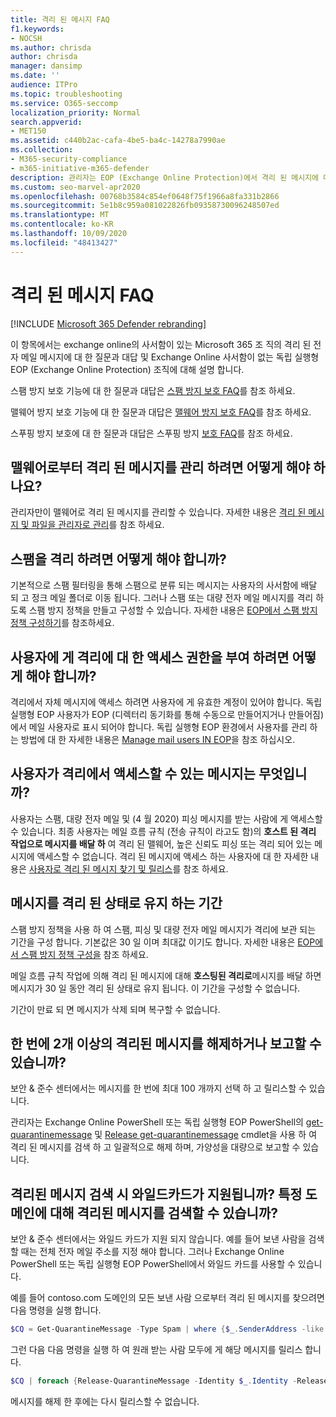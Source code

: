 ```yaml
---
title: 격리 된 메시지 FAQ
f1.keywords:
- NOCSH
ms.author: chrisda
author: chrisda
manager: dansimp
ms.date: ''
audience: ITPro
ms.topic: troubleshooting
ms.service: O365-seccomp
localization_priority: Normal
search.appverid:
- MET150
ms.assetid: c440b2ac-cafa-4be5-ba4c-14278a7990ae
ms.collection:
- M365-security-compliance
- m365-initiative-m365-defender
description: 관리자는 EOP (Exchange Online Protection)에서 격리 된 메시지에 대 한 질문과 대답을 볼 수 있습니다.
ms.custom: seo-marvel-apr2020
ms.openlocfilehash: 00768b3584c854ef0648f75f1966a8fa331b2866
ms.sourcegitcommit: 5e1b8c959a081022826fb09358730096248507ed
ms.translationtype: MT
ms.contentlocale: ko-KR
ms.lasthandoff: 10/09/2020
ms.locfileid: "48413427"
---
```

# <a name="quarantined-messages-faq"></a>격리 된 메시지 FAQ

[!INCLUDE [Microsoft 365 Defender rebranding](../includes/microsoft-defender-for-office.md)]


이 항목에서는 exchange online의 사서함이 있는 Microsoft 365 조 직의 격리 된 전자 메일 메시지에 대 한 질문과 대답 및 Exchange Online 사서함이 없는 독립 실행형 EOP (Exchange Online Protection) 조직에 대해 설명 합니다.

스팸 방지 보호 기능에 대 한 질문과 대답은 [스팸 방지 보호 FAQ](anti-spam-protection-faq.md)를 참조 하세요.

맬웨어 방지 보호 기능에 대 한 질문과 대답은 [맬웨어 방지 보호 FAQ](anti-malware-protection-faq-eop.md)를 참조 하세요.

스푸핑 방지 보호에 대 한 질문과 대답은 스푸핑 방지 [보호 FAQ](anti-spoofing-protection-faq.md)를 참조 하세요.

## <a name="how-do-i-manage-messages-that-were-quarantined-for-malware"></a>맬웨어로부터 격리 된 메시지를 관리 하려면 어떻게 해야 하나요?

관리자만이 맬웨어로 격리 된 메시지를 관리할 수 있습니다. 자세한 내용은 [격리 된 메시지 및 파일을 관리자로 관리](manage-quarantined-messages-and-files.md)를 참조 하세요.

## <a name="how-do-i-quarantine-spam"></a>스팸을 격리 하려면 어떻게 해야 합니까?

기본적으로 스팸 필터링을 통해 스팸으로 분류 되는 메시지는 사용자의 사서함에 배달 되 고 정크 메일 폴더로 이동 됩니다. 그러나 스팸 또는 대량 전자 메일 메시지를 격리 하도록 스팸 방지 정책을 만들고 구성할 수 있습니다. 자세한 내용은 [EOP에서 스팸 방지 정책 구성하기](configure-your-spam-filter-policies.md)를 참조하세요.

## <a name="how-do-i-give-users-access-to-the-quarantine"></a>사용자에 게 격리에 대 한 액세스 권한을 부여 하려면 어떻게 해야 합니까?

격리에서 자체 메시지에 액세스 하려면 사용자에 게 유효한 계정이 있어야 합니다. 독립 실행형 EOP 사용자가 EOP (디렉터리 동기화를 통해 수동으로 만들어지거나 만들어짐)에서 메일 사용자로 표시 되어야 합니다. 독립 실행형 EOP 환경에서 사용자를 관리 하는 방법에 대 한 자세한 내용은 [Manage mail users IN EOP](manage-mail-users-in-eop.md)을 참조 하십시오.

## <a name="what-messages-can-end-users-access-in-quarantine"></a>사용자가 격리에서 액세스할 수 있는 메시지는 무엇입니까?

사용자는 스팸, 대량 전자 메일 및 (4 월 2020) 피싱 메시지를 받는 사람에 게 액세스할 수 있습니다. 최종 사용자는 메일 흐름 규칙 (전송 규칙이 라고도 함)의 **호스트 된 격리 작업으로 메시지를 배달 하** 여 격리 된 맬웨어, 높은 신뢰도 피싱 또는 격리 되어 있는 메시지에 액세스할 수 없습니다. 격리 된 메시지에 액세스 하는 사용자에 대 한 자세한 내용은 [사용자로 격리 된 메시지 찾기 및 릴리스](find-and-release-quarantined-messages-as-a-user.md)를 참조 하세요.

## <a name="how-long-are-messages-kept-in-the-quarantine"></a>메시지를 격리 된 상태로 유지 하는 기간

스팸 방지 정책을 사용 하 여 스팸, 피싱 및 대량 전자 메일 메시지가 격리에 보관 되는 기간을 구성 합니다. 기본값은 30 일 이며 최대값 이기도 합니다. 자세한 내용은 [EOP에서 스팸 방지 정책 구성을](configure-your-spam-filter-policies.md) 참조 하세요.

메일 흐름 규칙 작업에 의해 격리 된 메시지에 대해 **호스팅된 격리로**메시지를 배달 하면 메시지가 30 일 동안 격리 된 상태로 유지 됩니다. 이 기간을 구성할 수 없습니다.

기간이 만료 되 면 메시지가 삭제 되며 복구할 수 없습니다.

## <a name="can-i-release-or-report-more-than-one-quarantined-message-at-a-time"></a>한 번에 2개 이상의 격리된 메시지를 해제하거나 보고할 수 있습니까?

보안 & 준수 센터에서는 메시지를 한 번에 최대 100 개까지 선택 하 고 릴리스할 수 있습니다.

관리자는 Exchange Online PowerShell 또는 독립 실행형 EOP PowerShell의 [get-quarantinemessage](https://docs.microsoft.com/powershell/module/exchange/get-quarantinemessage) 및 [Release get-quarantinemessage](https://docs.microsoft.com/powershell/module/exchange/release-quarantinemessage) cmdlet을 사용 하 여 격리 된 메시지를 검색 하 고 일괄적으로 해제 하며, 가양성을 대량으로 보고할 수 있습니다.

## <a name="are-wildcards-supported-when-searching-for-quarantined-messages-can-i-search-for-quarantined-messages-for-a-specific-domain"></a>격리된 메시지 검색 시 와일드카드가 지원됩니까? 특정 도메인에 대해 격리된 메시지를 검색할 수 있습니까?

보안 & 준수 센터에서는 와일드 카드가 지원 되지 않습니다. 예를 들어 보낸 사람을 검색할 때는 전체 전자 메일 주소를 지정 해야 합니다. 그러나 Exchange Online PowerShell 또는 독립 실행형 EOP PowerShell에서 와일드 카드를 사용할 수 있습니다.

예를 들어 contoso.com 도메인의 모든 보낸 사람 으로부터 격리 된 메시지를 찾으려면 다음 명령을 실행 합니다.

```powershell
$CQ = Get-QuarantineMessage -Type Spam | where {$_.SenderAddress -like "*@contoso.com"}
```

그런 다음 다음 명령을 실행 하 여 원래 받는 사람 모두에 게 해당 메시지를 릴리스 합니다.

```powershell
$CQ | foreach {Release-QuarantineMessage -Identity $_.Identity -ReleaseToAll}
```

메시지를 해제 한 후에는 다시 릴리스할 수 없습니다.
